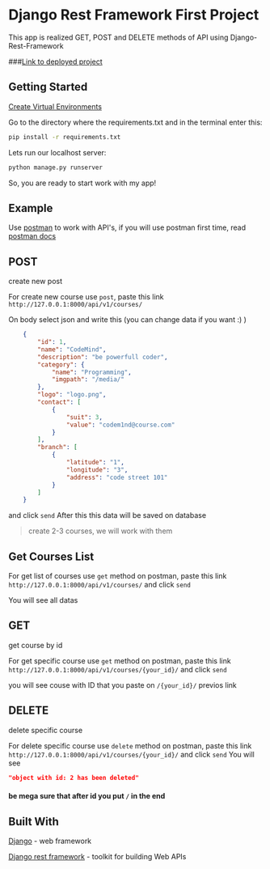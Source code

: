 # Django Rest Framework First Project
This app is realized GET, POST and DELETE methods of API using Django-Rest-Framework

###[Link to deployed project](https://heroku-courses-api-app.herokuapp.com/api/v1/courses/)

Getting Started
----
[Create Virtual Environments](https://realpython.com/python-virtual-environments-a-primer/)

Go to the directory where the requirements.txt and in the terminal enter this:
```bash
pip install -r requirements.txt
```


Lets run our localhost server:  
```bash
python manage.py runserver
```

So, you are ready to start work with my app!

Example
----

Use [postman](https://www.postman.com/downloads/) to work with API's, if you will use postman first time, read [postman docs](https://learning.postman.com/docs/getting-started/sending-the-first-request/)


## POST 

create new post

For create new course use `post`, paste this link `http://127.0.0.1:8000/api/v1/courses/`

On body select json and write this (you can change data if you want :) )
```json
    {
        "id": 1,
        "name": "CodeMind",
        "description": "be powerfull coder",
        "category": {
            "name": "Programming",
            "imgpath": "/media/"
        },
        "logo": "logo.png",
        "contact": [
            {
                "suit": 3,
                "value": "codem1nd@course.com"
            }
        ],
        "branch": [
            {
                "latitude": "1",
                "longitude": "3",
                "address": "code street 101"
            }
        ]
    }
```
and click ```send```
After this this data will be saved on database
> create 2-3 courses, we will work with them

## Get Courses List

For get list of courses use ```get``` method on postman, paste this link ```http://127.0.0.1:8000/api/v1/courses/``` and click ```send```

You will see all datas

## GET 

get course by id

For get specific course use ```get``` method on postman, paste this link ```http://127.0.0.1:8000/api/v1/courses/{your_id}/``` and click ```send```

you will see couse with ID that you paste on `/{your_id}/` previos link

## DELETE
delete specific course

For delete specific course use ```delete``` method on postman, paste this link ```http://127.0.0.1:8000/api/v1/courses/{your_id}/``` and click ```send```
You will see 
```json 
"object with id: 2 has been deleted"
```
#### be  mega sure that after id you put `/` in the end

## Built With
[Django](https://www.djangoproject.com/) - web framework

[Django rest framework](https://www.django-rest-framework.org/) - toolkit for building Web APIs
